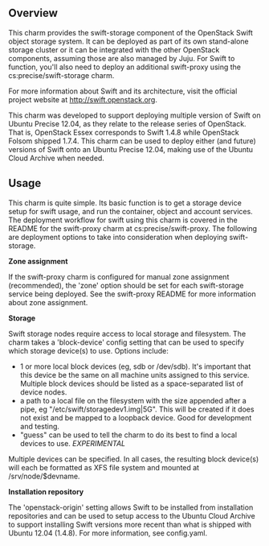 Overview
--------

This charm provides the swift-storage component of the OpenStack Swift object
storage system.  It can be deployed as part of its own stand-alone storage
cluster or it can be integrated with the other OpenStack components, assuming
those are also managed by Juju.  For Swift to function, you'll also need to
deploy an additional swift-proxy using the cs:precise/swift-storage charm.

For more information about Swift and its architecture, visit the official
project website at http://swift.openstack.org.

This charm was developed to support deploying multiple version of Swift on
Ubuntu Precise 12.04, as they relate to the release series of OpenStack.  That
is, OpenStack Essex corresponds to Swift 1.4.8 while OpenStack Folsom shipped
1.7.4.  This charm can be used to deploy either (and future) versions of Swift
onto an Ubuntu Precise 12.04, making use of the Ubuntu Cloud Archive when
needed.

Usage
-----

This charm is quite simple.  Its basic function is to get a storage device
setup for swift usage, and run the container, object and account services.
The deployment workflow for swift using this charm is covered in the README
for the swift-proxy charm at cs:precise/swift-proxy.  The following are
deployment options to take into consideration when deploying swift-storage.

**Zone assignment**

If the swift-proxy charm is configured for manual zone assignment (recommended),
the 'zone' option should be set for each swift-storage service being deployed.
See the swift-proxy README for more information about zone assignment.

**Storage**

Swift storage nodes require access to local storage and filesystem.  The charm
takes a 'block-device' config setting that can be used to specify which storage
device(s) to use.  Options include:

 - 1 or more local block devices (eg, sdb or /dev/sdb).  It's important that this
   device be the same on all machine units assigned to this service.  Multiple
   block devices should be listed as a space-separated list of device nodes.
 - a path to a local file on the filesystem with the size appended after a pipe,
   eg "/etc/swift/storagedev1.img|5G".  This will be created if it does not
   exist and be mapped to a loopback device. Good for development and testing.
 - "guess" can be used to tell the charm to do its best to find a local devices
   to use. *EXPERIMENTAL*

Multiple devices can be specified. In all cases, the resulting block device(s)
will each be formatted as XFS file system and mounted at /srv/node/$devname.

**Installation repository**

The 'openstack-origin' setting allows Swift to be installed from installation
repositories and can be used to setup access to the Ubuntu Cloud Archive
to support installing Swift versions more recent than what is shipped with
Ubuntu 12.04 (1.4.8).  For more information, see config.yaml.
